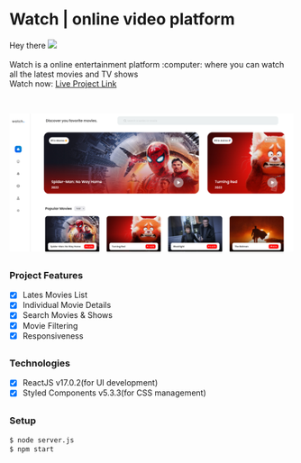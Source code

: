 <h1>Watch | online video platform</h1>
<p>Hey there <img src="https://media.giphy.com/media/hvRJCLFzcasrR4ia7z/giphy.gif" width="25px"><br/><br/>Watch is a online entertainment platform :computer: where you can watch all the latest movies and TV shows <br/> Watch now: <a href="https://watchhub.netlify.app/">Live Project Link</a> </p> <br/>
<p align="center">
<img src="https://github.com/SanjeevYadavcr7/waTch-OTT-Platform/blob/main/watch.png" >

## <h3> Project Features </h3>
- [x] Lates Movies List <br/>
- [x] Individual Movie Details <br/>
- [x] Search Movies & Shows <br/>
- [x] Movie Filtering <br/>
- [x] Responsiveness <br/>

## <h3> Technologies </h3>
- [x] ReactJS v17.0.2(for UI development) <br/>
- [x] Styled Components v5.3.3(for CSS management) <br/>

## <h3>Setup</h3>
```
$ node server.js
$ npm start
```

